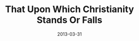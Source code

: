 ---
title: "That Upon Which Christianity Stands Or Falls"
speaker: "Barry Gin"
date: "2013-03-31"
sermonUrl: "//35.190.93.184/sermons/20130331_sunday_barry_gin_that_upon_which_christianity_stands_or_falls.mp3"
---